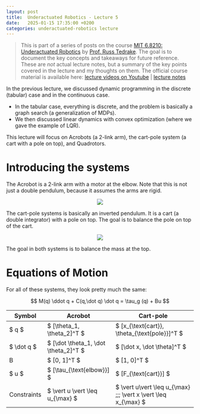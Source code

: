 ```yaml
---
layout: post
title:  Underactuated Robotics - Lecture 5
date:   2025-01-15 17:35:00 +0200
categories: underactuated-robotics lecture
---
```

<script type="text/javascript" id="MathJax-script" async src="https://cdn.jsdelivr.net/npm/mathjax@3/es5/tex-svg.js"></script>
<script>
  MathJax = {
    tex: {
      inlineMath: [['$', '$']]
    }
  };
</script>

> This is part of a series of posts on the course [MIT 6.8210: Underactuated Robotics](https://underactuated.csail.mit.edu/Spring2024/index.html) by [Prof. Russ Tedrake](https://locomotion.csail.mit.edu/russt.html). The goal is to document the key concepts and takeaways for future reference. These are <i>not</i> actual lecture notes, but a summary of the key points covered in the lecture and my thoughts on them. The official course material is available here: [lecture videos on Youtube](https://www.youtube.com/playlist?list=PLkx8KyIQkMfU5szP43GlE_S1QGSPQfL9s) \| [lecture notes](https://underactuated.csail.mit.edu)

In the previous lecture, we discussed dynamic programming in the discrete (tabular) case and in the continuous case. 
 - In the tabular case, everything is discrete, and the problem is basically a graph search (a generalization of MDPs).
 - We then discussed linear dynamics with convex optimization (where we gave the example of LQR).

This lecture will focus on Acrobots (a 2-link arm), the cart-pole system (a cart with a pole on top), and Quadrotors. 

# Introducing the systems

The Acrobot is a 2-link arm with a motor at the elbow. Note that this is not just a double pendulum, because it assumes the arms are rigid.

<p align="center">
  <img src="https://underactuated.csail.mit.edu/figures/acrobot.svg">
</p>

The cart-pole systems is basically an inverted pendulum. It is a cart
(a double integrator) with a pole on top. The goal is to balance the pole on top of the cart.

<p align="center">
  <img src="https://underactuated.csail.mit.edu/figures/cartpole.svg">
</p>

The goal in both systems is to balance the mass at the top. 

# Equations of Motion

For all of these systems, they look pretty much the same:

$$ M(q) \ddot q + C(q,\dot q) \dot q = \tau_g (q) + Bu $$

| Symbol | Acrobot | Cart-pole |
|---|---|---|
| $ q $ | $ [\theta_1, \theta_2]^T $ | $ [x_{\text{cart}}, \theta_{\text{pole}}]^T $ |
| $ \dot q $ | $ [\dot \theta_1, \dot \theta_2]^T $ | $ [\dot x, \dot \theta]^T $ |
| B | $ [0, 1]^T $ | $ [1, 0]^T $ |
| $ u $ | $ [\tau_{\text{elbow}}] $ | $ [F_{\text{cart}}] $ |
| Constraints | $ \vert u \vert \leq u_{\max} $ | $ \vert u\vert \leq u_{\max} \;;\; \vert x \vert \leq x_{\max} $ |


